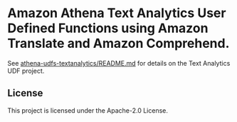 # Amazon Athena Text Analytics User Defined Functions using Amazon Translate and Amazon Comprehend.

See [athena-udfs-textanalytics/README.md](athena-udfs-textanalytics/README.md) for details on the Text Analytics UDF project.

## License

This project is licensed under the Apache-2.0 License.
